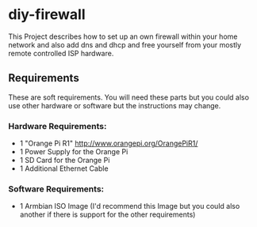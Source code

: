 # diy-firewall
This Project describes how to set up an own firewall within your home network and also add dns and dhcp and free yourself from your mostly remote controlled ISP hardware.


## Requirements
These are soft requirements. You will need these parts but you could also use other hardware or software but the instructions may change.


### Hardware Requirements:

* 1 "Orange Pi R1" http://www.orangepi.org/OrangePiR1/
* 1 Power Supply for the Orange Pi
* 1 SD Card for the Orange Pi
* 1 Additional Ethernet Cable

### Software Requirements:

* 1 Armbian ISO Image (I'd recommend this Image but you could also another if there is support for the other requirements)
